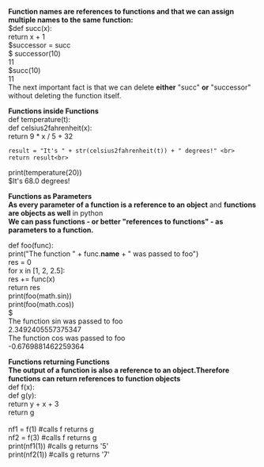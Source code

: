 **Function names are references to functions and that we can assign multiple names to the same function:<br>**
$def succ(x):<br>
     return x + 1 <br>
$successor = succ<br>
$ successor(10)<br>
11<br>
$succ(10)<br>
11<br>
The next important fact is that we can delete **either** "succ" **or** "successor" without deleting the function itself. <br>

**Functions inside Functions**<br>
def temperature(t):<br>
    def celsius2fahrenheit(x):<br>
        return 9 * x / 5 + 32<br>
        
    result = "It's " + str(celsius2fahrenheit(t)) + " degrees!" <br>
    return result<br>
print(temperature(20))<br>
$It's 68.0 degrees!<br>

**Functions as Parameters**<br>
**As every parameter of a function is a reference to an object** and **functions are objects as well** in python<br>
**We can pass functions - or better "references to functions" - as parameters to a function.**<br>

def foo(func):<br>
    print("The function " + func.__name__ + " was passed to foo")<br>
    res = 0<br>
    for x in [1, 2, 2.5]:<br>
        res += func(x)<br>
    return res<br>
print(foo(math.sin))<br>
print(foo(math.cos))<br>
$ <br>
The function sin was passed to foo<br>
2.3492405557375347<br>
The function cos was passed to foo<br>
-0.6769881462259364<br>

**Functions returning Functions**<br>
**The output of a function is also a reference to an object.Therefore functions can return references to function objects**<br>
def f(x):<br>
    def g(y):<br>
        return y + x + 3 <br>
    return g<br><br>
nf1 = f(1)      #calls f returns g<br>
nf2 = f(3)      #calls f returns g<br>
print(nf1(1))   #calls g returns '5'<br>
print(nf2(1))   #calls g returns '7'<br>


